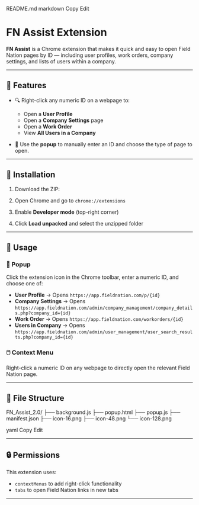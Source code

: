 README.md
markdown
Copy
Edit
# FN Assist Extension

**FN Assist** is a Chrome extension that makes it quick and easy to open Field Nation pages by ID — including user profiles, work orders, company settings, and lists of users within a company.

---

## 🔧 Features

- 🔍 Right-click any numeric ID on a webpage to:
  - Open a **User Profile**
  - Open a **Company Settings** page
  - Open a **Work Order**
  - View **All Users in a Company**

- 🧩 Use the **popup** to manually enter an ID and choose the type of page to open.

---

## 🚀 Installation

1. Download the ZIP:  
   

2. Open Chrome and go to `chrome://extensions`

3. Enable **Developer mode** (top-right corner)

4. Click **Load unpacked** and select the unzipped folder

---

## 🧠 Usage

### 🔘 Popup

Click the extension icon in the Chrome toolbar, enter a numeric ID, and choose one of:

- **User Profile** → Opens `https://app.fieldnation.com/p/{id}`
- **Company Settings** → Opens `https://app.fieldnation.com/admin/company_management/company_details.php?company_id={id}`
- **Work Order** → Opens `https://app.fieldnation.com/workorders/{id}`
- **Users in Company** → Opens `https://app.fieldnation.com/admin/user_management/user_search_results.php?company_id={id}`

### 🖱️ Context Menu

Right-click a numeric ID on any webpage to directly open the relevant Field Nation page.

---

## 📁 File Structure

FN_Assist_2.0/
├── background.js
├── popup.html
├── popup.js
├── manifest.json
├── icon-16.png
├── icon-48.png
└── icon-128.png

yaml
Copy
Edit

---

## 🔒 Permissions

This extension uses:

- `contextMenus` to add right-click functionality
- `tabs` to open Field Nation links in new tabs

---


